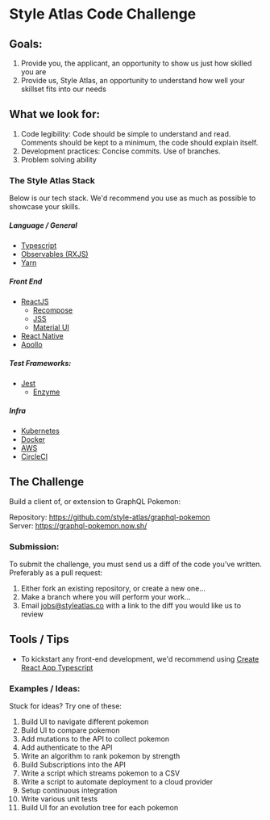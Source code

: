 # Style Atlas Code Challenge

## Goals:

1. Provide you, the applicant, an opportunity to show us just how skilled you are
2. Provide us, Style Atlas, an opportunity to understand how well your skillset fits into our needs

## What we look for:

1. Code legibility: Code should be simple to understand and read. Comments should be kept to a minimum, the code should explain itself.
2. Development practices: Concise commits. Use of branches.
3. Problem solving ability

### The Style Atlas Stack

Below is our tech stack. We'd recommend you use as much as possible to showcase your skills.

##### Language / General

- [Typescript](https://www.typescriptlang.org/)
- [Observables (RXJS)](http://reactivex.io/rxjs/)
- [Yarn](https://yarnpkg.com/en/)

##### Front End

- [ReactJS](https://reactjs.org)
  - [Recompose](https://github.com/acdlite/recompose/)
  - [JSS](https://github.com/cssinjs/react-jss)
  - [Material UI](material-ui-next.com)
- [React Native](https://facebook.github.io/react-native/)
- [Apollo](https://www.apollographql.com/)

##### Test Frameworks:

- [Jest](https://facebook.github.io/jest/)
  - [Enzyme](http://airbnb.io/enzyme/)

##### Infra

- [Kubernetes](http://kubernetes.io/)
- [Docker](https://www.docker.com/)
- [AWS](https://aws.amazon.com/)
- [CircleCI](https://circleci.com/)


## The Challenge

Build a client of, or extension to GraphQL Pokemon:

Repository: https://github.com/style-atlas/graphql-pokemon
Server: https://graphql-pokemon.now.sh/

### Submission:

To submit the challenge, you must send us a diff of the code you've written. Preferably as a pull request:

1. Either fork an existing repository, or create a new one...
2. Make a branch where you will perform your work...
3. Email [jobs@styleatlas.co](mailto:jobs@styleatlas.co) with a link to the diff you would like us to review

## Tools / Tips

- To kickstart any front-end development, we'd recommend using [Create React App Typescript](https://github.com/wmonk/create-react-app-typescript)

### Examples / Ideas:

Stuck for ideas? Try one of these:

1. Build UI to navigate different pokemon
2. Build UI to compare pokemon
3. Add mutations to the API to collect pokemon
4. Add authenticate to the API
5. Write an algorithm to rank pokemon by strength
6. Build Subscriptions into the API
7. Write a script which streams pokemon to a CSV
8. Write a script to automate deployment to a cloud provider
9. Setup continuous integration
10. Write various unit tests
11. Build UI for an evolution tree for each pokemon
